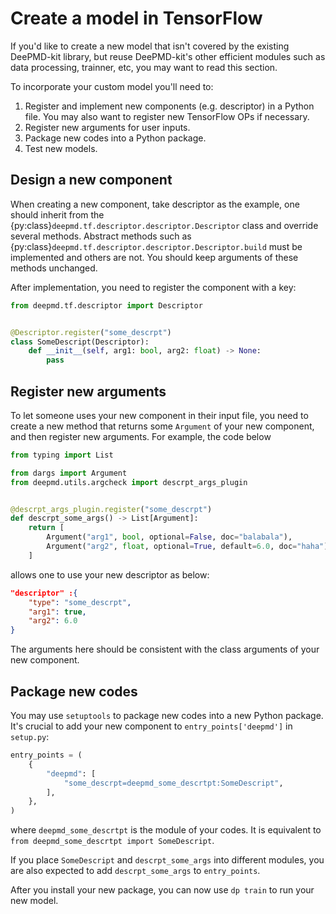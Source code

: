 # Create a model in TensorFlow

If you'd like to create a new model that isn't covered by the existing DeePMD-kit library, but reuse DeePMD-kit's other efficient modules such as data processing, trainner, etc, you may want to read this section.

To incorporate your custom model you'll need to:
1. Register and implement new components (e.g. descriptor) in a Python file. You may also want to register new TensorFlow OPs if necessary.
2. Register new arguments for user inputs.
3. Package new codes into a Python package.
4. Test new models.

## Design a new component

When creating a new component, take descriptor as the example, one should inherit from the {py:class}`deepmd.tf.descriptor.descriptor.Descriptor` class and override several methods. Abstract methods such as {py:class}`deepmd.tf.descriptor.descriptor.Descriptor.build` must be implemented and others are not. You should keep arguments of these methods unchanged.

After implementation, you need to register the component with a key:
```py
from deepmd.tf.descriptor import Descriptor


@Descriptor.register("some_descrpt")
class SomeDescript(Descriptor):
    def __init__(self, arg1: bool, arg2: float) -> None:
        pass
```

## Register new arguments

To let someone uses your new component in their input file, you need to create a new method that returns some `Argument` of your new component, and then register new arguments. For example, the code below

```py
from typing import List

from dargs import Argument
from deepmd.utils.argcheck import descrpt_args_plugin


@descrpt_args_plugin.register("some_descrpt")
def descrpt_some_args() -> List[Argument]:
    return [
        Argument("arg1", bool, optional=False, doc="balabala"),
        Argument("arg2", float, optional=True, default=6.0, doc="haha"),
    ]
```

allows one to use your new descriptor as below:

```json
"descriptor" :{
    "type": "some_descrpt",
    "arg1": true,
    "arg2": 6.0
}
```

The arguments here should be consistent with the class arguments of your new component.

## Package new codes

You may use `setuptools` to package new codes into a new Python package. It's crucial to add your new component to `entry_points['deepmd']` in `setup.py`:

```py
entry_points = (
    {
        "deepmd": [
            "some_descrpt=deepmd_some_descrtpt:SomeDescript",
        ],
    },
)
```

where `deepmd_some_descrtpt` is the module of your codes. It is equivalent to `from deepmd_some_descrtpt import SomeDescript`.

If you place `SomeDescript` and `descrpt_some_args` into different modules, you are also expected to add `descrpt_some_args` to `entry_points`.

After you install your new package, you can now use `dp train` to run your new model.